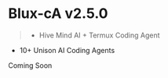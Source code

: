 # Blux-cA v2.5.0

> - Hive Mind AI + Termux Coding Agent

- 10+ Unison AI Coding Agents


Coming Soon
